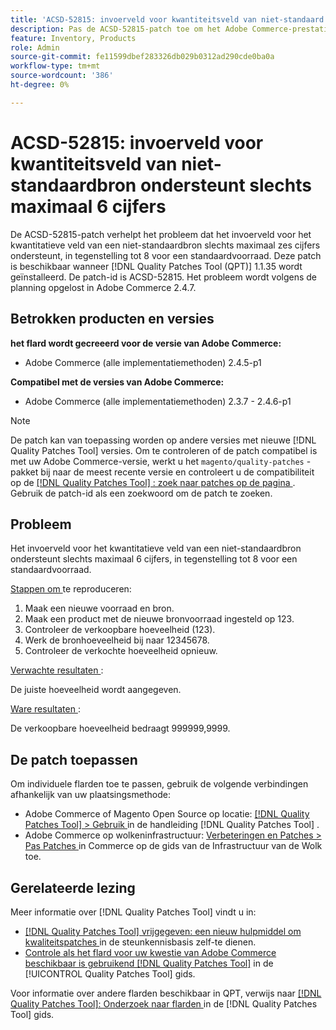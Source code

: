 ```yaml
---
title: 'ACSD-52815: invoerveld voor kwantiteitsveld van niet-standaard bron ondersteunt slechts maximaal 6 cijfers'
description: Pas de ACSD-52815-patch toe om het Adobe Commerce-prestatieprobleem op te lossen, waarbij het invoerveld voor het kwantitatieve veld van een niet-standaard bron maximaal 6 cijfers ondersteunt, in tegenstelling tot 8 voor een standaardvoorraad.
feature: Inventory, Products
role: Admin
source-git-commit: fe11599dbef283326db029b0312ad290cde0ba0a
workflow-type: tm+mt
source-wordcount: '386'
ht-degree: 0%

---
```


# ACSD-52815: invoerveld voor kwantiteitsveld van niet-standaardbron ondersteunt slechts maximaal 6 cijfers

De ACSD-52815-patch verhelpt het probleem dat het invoerveld voor het kwantitatieve veld van een niet-standaardbron slechts maximaal zes cijfers ondersteunt, in tegenstelling tot 8 voor een standaardvoorraad. Deze patch is beschikbaar wanneer [!DNL Quality Patches Tool (QPT)] 1.1.35 wordt geïnstalleerd. De patch-id is ACSD-52815. Het probleem wordt volgens de planning opgelost in Adobe Commerce 2.4.7.

## Betrokken producten en versies

**het flard wordt gecreeerd voor de versie van Adobe Commerce:**

* Adobe Commerce (alle implementatiemethoden) 2.4.5-p1

**Compatibel met de versies van Adobe Commerce:**

* Adobe Commerce (alle implementatiemethoden) 2.3.7 - 2.4.6-p1

>[!NOTE]
>
>De patch kan van toepassing worden op andere versies met nieuwe [!DNL Quality Patches Tool] versies. Om te controleren of de patch compatibel is met uw Adobe Commerce-versie, werkt u het `magento/quality-patches` -pakket bij naar de meest recente versie en controleert u de compatibiliteit op de [[!DNL Quality Patches Tool] : zoek naar patches op de pagina ](https://experienceleague.adobe.com/tools/commerce-quality-patches/index.html) . Gebruik de patch-id als een zoekwoord om de patch te zoeken.

## Probleem

Het invoerveld voor het kwantitatieve veld van een niet-standaardbron ondersteunt slechts maximaal 6 cijfers, in tegenstelling tot 8 voor een standaardvoorraad.

<u> Stappen om </u> te reproduceren:

1. Maak een nieuwe voorraad en bron.
1. Maak een product met de nieuwe bronvoorraad ingesteld op 123.
1. Controleer de verkoopbare hoeveelheid (123).
1. Werk de bronhoeveelheid bij naar 12345678.
1. Controleer de verkochte hoeveelheid opnieuw.

<u> Verwachte resultaten </u>:

De juiste hoeveelheid wordt aangegeven.

<u> Ware resultaten </u>:

De verkoopbare hoeveelheid bedraagt 999999,9999.

## De patch toepassen

Om individuele flarden toe te passen, gebruik de volgende verbindingen afhankelijk van uw plaatsingsmethode:

* Adobe Commerce of Magento Open Source op locatie: [[!DNL Quality Patches Tool]  > Gebruik ](/help/tools/quality-patches-tool/usage.md) in de handleiding [!DNL Quality Patches Tool] .
* Adobe Commerce op wolkeninfrastructuur: [ Verbeteringen en Patches > Pas Patches ](https://experienceleague.adobe.com/docs/commerce-cloud-service/user-guide/develop/upgrade/apply-patches.html) in Commerce op de gids van de Infrastructuur van de Wolk toe.

## Gerelateerde lezing

Meer informatie over [!DNL Quality Patches Tool] vindt u in:

* [[!DNL Quality Patches Tool]  vrijgegeven: een nieuw hulpmiddel om kwaliteitspatches ](https://experienceleague.adobe.com/en/docs/commerce-knowledge-base/kb/announcements/commerce-announcements/magento-quality-patches-released-new-tool-to-self-serve-quality-patches) in de steunkennisbasis zelf-te dienen.
* [ Controle als het flard voor uw kwestie van Adobe Commerce beschikbaar is gebruikend  [!DNL Quality Patches Tool]](/help/tools/quality-patches-tool/patches-available-in-qpt/check-patch-for-magento-issue-with-magento-quality-patches.md) in de [!UICONTROL Quality Patches Tool] gids.


Voor informatie over andere flarden beschikbaar in QPT, verwijs naar [[!DNL Quality Patches Tool]: Onderzoek naar flarden ](https://experienceleague.adobe.com/tools/commerce-quality-patches/index.html) in de [!DNL Quality Patches Tool] gids.

